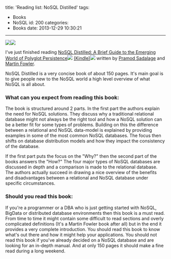 title: 'Reading list: NoSQL Distilled'
tags:
  - Books
  - NoSQL
id: 200
categories:
  - Books
date: 2013-12-29 10:30:21
---

[![](http://ws-na.amazon-adsystem.com/widgets/q?_encoding=UTF8&ASIN=0321826620&Format=_SL160_&ID=AsinImage&MarketPlace=US&ServiceVersion=20070822&WS=1&tag=solisynt-20)](http://www.amazon.com/gp/product/0321826620/ref=as_li_tf_il?ie=UTF8&camp=1789&creative=9325&creativeASIN=0321826620&linkCode=as2&tag=solisynt-20)![](http://ir-na.amazon-adsystem.com/e/ir?t=solisynt-20&l=as2&o=1&a=0321826620)

I've just finished reading [NoSQL Distilled: A Brief Guide to the Emerging World of Polyglot Persistence](http://www.amazon.com/gp/product/0321826620/ref=as_li_tf_tl?ie=UTF8&camp=1789&creative=9325&creativeASIN=0321826620&linkCode=as2&tag=solisynt-20)![](http://ir-na.amazon-adsystem.com/e/ir?t=solisynt-20&l=as2&o=1&a=0321826620) [(Kindle)](http://www.amazon.com/gp/product/B0090J3SYW/ref=as_li_tf_tl?ie=UTF8&camp=1789&creative=9325&creativeASIN=B0090J3SYW&linkCode=as2&tag=solisynt-20)![](http://ir-na.amazon-adsystem.com/e/ir?t=solisynt-20&l=as2&o=1&a=B0090J3SYW) written by [Pramod Sadalage](http://sadalage.com/) and [Martin Fowler](http://martinfowler.com/).

NoSQL Distilled is a very concise book of about 150 pages. It's main goal is to give people new to the NoSQL world a high level overview of what NoSQL is all about.  

### What can you expect from reading this book:

The book is structured around 2 parts. 
In the first part the authors explain the need for NoSQL solutions. They discuss why a traditional relational database might not always be the right tool and how a NoSQL solution can be a better fit for some types of problems. Building on this the difference between a relational and NoSQL data-model is explained by providing examples in some of the most common NoSQL databases. The focus then shifts on database distribution models and how they impact the consistency of the database.

If the first part puts the focus on the "Why?" then the second part of the books answers the "How?"
The four major types of NoSQL databases are discussed in depth and a comparison is made to the relational database. The authors actually succeed in drawing a nice overview of the benefits and disadvantages between a relational and NoSQL database under specific circumstances.  

### Should you read this book:

If you're a programmer or a DBA who is just getting started with NoSQL, BigData or distributed database environments then this book is a must read. From time to time it might contain some difficult to read sections and overly complicated definitions (It's a Martin Fowler book after all) but in the end it provides a very complete introduction. You should read this book to know what's out there and how it might help your applications. You should not read this book if you've already decided on a NoSQL database and are looking for an in-depth manual. 
And at only 150 pages it should make a fine read during a long weekend.  